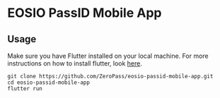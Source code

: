 # EOSIO PassID Mobile App

## Usage

Make sure you have Flutter installed on your local machine. For more instructions on how to install flutter, look [here](https://flutter.io/docs/get-started/install).
```
git clone https://github.com/ZeroPass/eosio-passid-mobile-app.git
cd eosio-passid-mobile-app
flutter run
```
